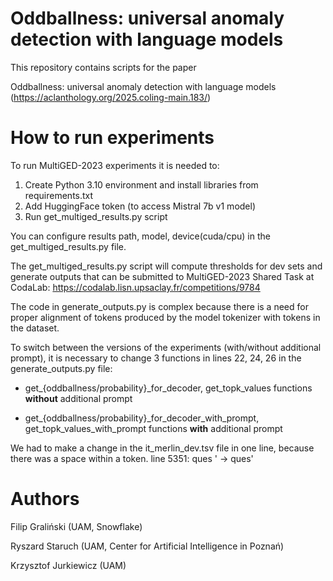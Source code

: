 # Oddballness: universal anomaly detection with language models
This repository contains scripts for the paper 

Oddballness: universal anomaly detection with language models (https://aclanthology.org/2025.coling-main.183/)

# How to run experiments
To run MultiGED-2023 experiments it is needed to:
1) Create Python 3.10 environment and install libraries from requirements.txt
2) Add HuggingFace token (to access Mistral 7b v1 model)
3) Run get_multiged_results.py script

You can configure results path, model, device(cuda/cpu) in the get_multiged_results.py file.


The get_multiged_results.py script will compute thresholds for dev sets and generate outputs that can be submitted to MultiGED-2023 Shared Task at CodaLab:
https://codalab.lisn.upsaclay.fr/competitions/9784


The code in generate_outputs.py is complex because there is a need for proper alignment of tokens produced by the model tokenizer with tokens in the dataset.


To switch between the versions of the experiments (with/without additional prompt), it is necessary to change 3 functions in lines 22, 24, 26 in the generate_outputs.py file:

* get_{oddballness/probability}_for_decoder, get_topk_values functions **without** additional prompt

* get_{oddballness/probability}_for_decoder_with_prompt, get_topk_values_with_prompt functions **with** additional prompt


We had to make a change in the it_merlin_dev.tsv file in one line, because there was a space within a token.
line 5351: ques ' -> ques'

# Authors
Filip Graliński (UAM, Snowflake)

Ryszard Staruch (UAM, Center for Artificial Intelligence in Poznań)

Krzysztof Jurkiewicz (UAM)
